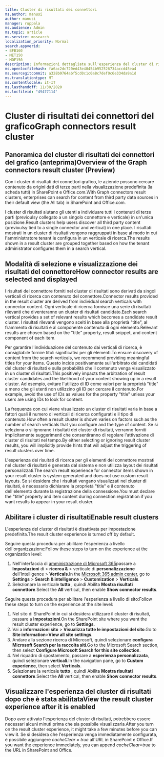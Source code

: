 ```yaml
---
title: Cluster di risultati dei connettori
ms.author: manusi
author: manusi
manager: ruppala
ms.audience: Admin
ms.topic: article
ms.service: mssearch
localization_priority: Normal
search.appverid:
- BFB160
- MET150
- MOE150
description: Informazioni dettagliate sull'esperienza del cluster di risultati dei connettori
ms.openlocfilehash: fa6ac2dc720ed43e40454b952526734accd45ea4
ms.sourcegitcommit: a328b9764abf5cd0c1c0a8c7def0c6e334da9a1d
ms.translationtype: MT
ms.contentlocale: it-IT
ms.lasthandoff: 11/30/2020
ms.locfileid: "49477114"
---
```

# <a name="graph-connectors-result-cluster"></a><span data-ttu-id="b0cb3-103">Cluster di risultati dei connettori del grafico</span><span class="sxs-lookup"><span data-stu-id="b0cb3-103">Graph connectors result cluster</span></span>

## <a name="overview-of-the-graph-connectors-result-cluster-preview"></a><span data-ttu-id="b0cb3-104">Panoramica del cluster di risultati dei connettori del grafico (anteprima)</span><span class="sxs-lookup"><span data-stu-id="b0cb3-104">Overview of the Graph connectors result cluster (Preview)</span></span>  

<span data-ttu-id="b0cb3-105">Con i cluster di risultati dei connettori grafico, le aziende possono cercare contenuto da origini dati di terze parti nella visualizzazione predefinita (la scheda tutti) in SharePoint e Office.com.</span><span class="sxs-lookup"><span data-stu-id="b0cb3-105">With Graph connectors result clusters, enterprises can search for content from third party data sources in their default view (the All tab) in SharePoint and Office.com.</span></span>

<span data-ttu-id="b0cb3-106">I cluster di risultati aiutano gli utenti a individuare tutti i contenuti di terze parti (previoulsy collegato a un singolo connettore e verticale) in un'unica posizione.</span><span class="sxs-lookup"><span data-stu-id="b0cb3-106">Result clusters help users discover all third party content (previoulsy tied to a single connector and vertical) in one place.</span></span> <span data-ttu-id="b0cb3-107">I risultati mostrati in un cluster di risultati vengono raggruppati in base al modo in cui l'amministratore tenant le configura in un verticale di ricerca.</span><span class="sxs-lookup"><span data-stu-id="b0cb3-107">The results shown in a result cluster are grouped together based on how the tenant administrator configures them in a search vertical.</span></span>  

## <a name="how-connector-results-are-selected-and-displayed"></a><span data-ttu-id="b0cb3-108">Modalità di selezione e visualizzazione dei risultati del connettore</span><span class="sxs-lookup"><span data-stu-id="b0cb3-108">How connector results are selected and displayed</span></span>

<span data-ttu-id="b0cb3-109">I risultati del connettore forniti nel cluster di risultati sono derivati da singoli verticali di ricerca con contenuto del connettore.</span><span class="sxs-lookup"><span data-stu-id="b0cb3-109">Connector results provided in the result cluster are derived from individual search verticals with connector content.</span></span> <span data-ttu-id="b0cb3-110">Ogni verticale di ricerca fornisce una serie di risultati rilevanti che diventeranno un cluster di risultati candidato.</span><span class="sxs-lookup"><span data-stu-id="b0cb3-110">Each search vertical provides a set of relevant results which becomes a candidate result cluster.</span></span> <span data-ttu-id="b0cb3-111">I risultati rilevanti vengono scelti in base alla proprietà "title", al frammento di risultati e al componente contenuto di ogni elemento.</span><span class="sxs-lookup"><span data-stu-id="b0cb3-111">Relevant results are chosen based on the "title" property, result snippet, and content component of each item.</span></span>

<span data-ttu-id="b0cb3-112">Per garantire l'individuazione del contenuto dai verticali di ricerca, è consigliabile fornire titoli significativi per gli elementi.</span><span class="sxs-lookup"><span data-stu-id="b0cb3-112">To ensure discovery of content from the search verticals, we recommend providing meaningful titles for your items.</span></span> <span data-ttu-id="b0cb3-113">Questo incide positivamente sull'arbitrato dei candidati del cluster di risultati e sulla probabilità che il contenuto venga visualizzato in un cluster di risultati.</span><span class="sxs-lookup"><span data-stu-id="b0cb3-113">This positively impacts the arbitration of result cluster candidates and the likelihood of your content showing up in a result cluster.</span></span> <span data-ttu-id="b0cb3-114">Ad esempio, evitare l'utilizzo di ID come valori per la proprietà "title" a meno che gli utenti non utilizzino gli ID per cercare il contenuto.</span><span class="sxs-lookup"><span data-stu-id="b0cb3-114">For example, avoid the use of IDs as values for the property "title" unless your users are using IDs to look for content.</span></span>

<span data-ttu-id="b0cb3-115">La frequenza con cui viene visualizzato un cluster di risultati varia in base a fattori quali il numero di verticali di ricerca configurati e il tipo di contenuto.</span><span class="sxs-lookup"><span data-stu-id="b0cb3-115">How often a result cluster is shown varies on factors such as the number of search verticals that you configure and the type of content.</span></span> <span data-ttu-id="b0cb3-116">Se si seleziona o si ignorano i risultati dei cluster di risultati, verranno forniti implicitamente suggerimenti che consentiranno di regolare l'attivazione di cluster di risultati nel tempo.</span><span class="sxs-lookup"><span data-stu-id="b0cb3-116">By either selecting or ignoring result cluster results, you will implicitly provide hints that will adjust the triggering of result clusters over time.</span></span>

<span data-ttu-id="b0cb3-117">L'esperienza dei risultati di ricerca per gli elementi del connettore mostrati nel cluster di risultati è generata dal sistema e non utilizza layout dei risultati personalizzati.</span><span class="sxs-lookup"><span data-stu-id="b0cb3-117">The search result experience for connector items shown in your result cluster is system generated and does not use custom result layouts.</span></span> <span data-ttu-id="b0cb3-118">Se si desidera che i risultati vengano visualizzati nel cluster di risultati, è necessario dichiarare la proprietà "title" e il contenuto dell'elemento durante la registrazione della connessione.</span><span class="sxs-lookup"><span data-stu-id="b0cb3-118">You must declare the "title" property and item content during connection registration if you want results to appear in your result cluster.</span></span>

## <a name="enable-result-clusters"></a><span data-ttu-id="b0cb3-119">Abilitare i cluster di risultati</span><span class="sxs-lookup"><span data-stu-id="b0cb3-119">Enable result clusters</span></span>
  
<span data-ttu-id="b0cb3-120">L'esperienza del cluster di risultati è disattivata per impostazione predefinita.</span><span class="sxs-lookup"><span data-stu-id="b0cb3-120">The result cluster experience is turned off by default.</span></span>  

<span data-ttu-id="b0cb3-121">Seguire questa procedura per abilitare l'esperienza a livello dell'organizzazione:</span><span class="sxs-lookup"><span data-stu-id="b0cb3-121">Follow these steps to turn on the experience at the organization level:</span></span>

1. <span data-ttu-id="b0cb3-122">Nell'interfaccia di [amministrazione di Microsoft 365](https://admin.microsoft.com/)passare a **Impostazioni** di  >  **ricerca &**  >  verticale di **personalizzazione** dell'Intelligence  >  **Verticals**.</span><span class="sxs-lookup"><span data-stu-id="b0cb3-122">In the [Microsoft 365 admin center](https://admin.microsoft.com/), go to **Settings** > **Search & intelligence** > **Customization** > **Verticals**.</span></span>  
2. <span data-ttu-id="b0cb3-123">Selezionare la verticale **tutto** , quindi Abilita **Mostra risultati connettore**.</span><span class="sxs-lookup"><span data-stu-id="b0cb3-123">Select  the **All** vertical, then enable **Show connector results**.</span></span> 


<span data-ttu-id="b0cb3-124">Seguire questa procedura per abilitare l'esperienza a livello di sito:</span><span class="sxs-lookup"><span data-stu-id="b0cb3-124">Follow these steps to turn on the experience at the site level:</span></span>

1. <span data-ttu-id="b0cb3-125">Nel sito di SharePoint in cui si desidera utilizzare il cluster di risultati, passare a **Impostazioni**.</span><span class="sxs-lookup"><span data-stu-id="b0cb3-125">On the SharePoint site where you want the result cluster experience, go to **Settings**.</span></span>
2. <span data-ttu-id="b0cb3-126">Vai a **informazioni sito** > **Visualizza tutte le impostazioni del sito**.</span><span class="sxs-lookup"><span data-stu-id="b0cb3-126">Go to **Site information**>**View all site settings**.</span></span>
3. <span data-ttu-id="b0cb3-127">Andare alla sezione ricerca di Microsoft, quindi selezionare **configura Microsoft Search per la raccolta siti**.</span><span class="sxs-lookup"><span data-stu-id="b0cb3-127">Go to the Microsoft Search section, then select **Configure Microsoft Search for this site collection**.</span></span>
4. <span data-ttu-id="b0cb3-128">Nel riquadro di spostamento, passare a **esperienza personalizzata**, quindi selezionare **verticali**.</span><span class="sxs-lookup"><span data-stu-id="b0cb3-128">In the navigation pane, go to **Custom experience**, then select **Verticals**.</span></span>
5. <span data-ttu-id="b0cb3-129">Selezionare la verticale **tutto** , quindi Abilita **Mostra risultati connettore**.</span><span class="sxs-lookup"><span data-stu-id="b0cb3-129">Select the **All** vertical, then enable **Show connector results**.</span></span>

## <a name="view-the-result-cluster-experience-after-it-is-enabled"></a><span data-ttu-id="b0cb3-130">Visualizzare l'esperienza del cluster di risultati dopo che è stata abilitata</span><span class="sxs-lookup"><span data-stu-id="b0cb3-130">View the result cluster experience after it is enabled</span></span>

<span data-ttu-id="b0cb3-131">Dopo aver attivato l'esperienza del cluster di risultati, potrebbero essere necessari alcuni minuti prima che sia possibile visualizzarla.</span><span class="sxs-lookup"><span data-stu-id="b0cb3-131">After you turn on the result cluster experience, it might take a few minutes before you can view it.</span></span> <span data-ttu-id="b0cb3-132">Se si desidera che l'esperienza venga immediatamente configurata, è possibile aggiungere *cacheClear = true* all'URL in SharePoint e Office.</span><span class="sxs-lookup"><span data-stu-id="b0cb3-132">If you want the experience immediately, you can append *cacheClear=true* to the URL in SharePoint and Office.</span></span>
